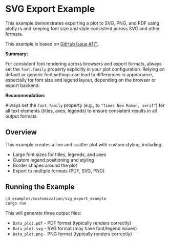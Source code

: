 # SVG Export Example

This example demonstrates exporting a plot to SVG, PNG, and PDF using plotly.rs and keeping font size and style consistent across SVG and other formats. 

This example is based on [GitHub Issue #171](https://github.com/plotly/plotly.rs/issues/171).


**Summary:**

For consistent font rendering across browsers and export formats, always set the `font.family` property explicitly in your plot configuration. Relying on default or generic font settings can lead to differences in appearance, especially for font size and legend layout, depending on the browser or export backend.

**Recommendation:**

Always set the `font.family` property (e.g., to `"Times New Roman, serif"`) for all text elements (titles, axes, legends) to ensure consistent results in all output formats.

## Overview

This example creates a line and scatter plot with custom styling, including:
- Large font sizes for titles, legends, and axes
- Custom legend positioning and styling
- Border shapes around the plot
- Export to multiple formats (PDF, SVG, PNG)

## Running the Example

```bash
cd examples/customization/svg_export_example
cargo run
```

This will generate three output files:
- `Data_plot.pdf` - PDF format (typically renders correctly)
- `Data_plot.svg` - SVG format (may have font/legend issues)
- `Data_plot.png` - PNG format (typically renders correctly)
